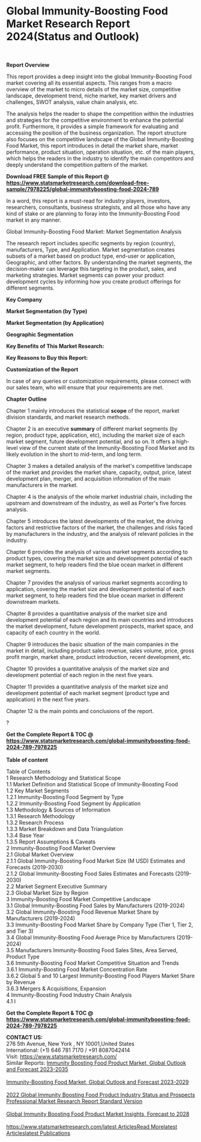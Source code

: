 <h1>Global Immunity-Boosting Food Market Research Report 2024(Status and Outlook)</h1><br/><p><strong>Report Overview</strong></p><p>This report provides a deep insight into the global Immunity-Boosting Food market covering all its essential aspects. This ranges from a macro overview of the market to micro details of the market size, competitive landscape, development trend, niche market, key market drivers and challenges, SWOT analysis, value chain analysis, etc.</p><p>The analysis helps the reader to shape the competition within the industries and strategies for the competitive environment to enhance the potential profit. Furthermore, it provides a simple framework for evaluating and accessing the position of the business organization. The report structure also focuses on the competitive landscape of the Global Immunity-Boosting Food Market, this report introduces in detail the market share, market performance, product situation, operation situation, etc. of the main players, which helps the readers in the industry to identify the main competitors and deeply understand the competition pattern of the market.</p><p><strong>Download FREE Sample of this Report @ <a href="https://www.statsmarketresearch.com/download-free-sample/7978225/global-immunityboosting-food-2024-789">https://www.statsmarketresearch.com/download-free-sample/7978225/global-immunityboosting-food-2024-789</a></strong></p><p>In a word, this report is a must-read for industry players, investors, researchers, consultants, business strategists, and all those who have any kind of stake or are planning to foray into the Immunity-Boosting Food market in any manner.</p><p>Global Immunity-Boosting Food Market: Market Segmentation Analysis</p><p>The research report includes specific segments by region (country), manufacturers, Type, and Application. Market segmentation creates subsets of a market based on product type, end-user or application, Geographic, and other factors. By understanding the market segments, the decision-maker can leverage this targeting in the product, sales, and marketing strategies. Market segments can power your product development cycles by informing how you create product offerings for different segments.</p><p><strong>Key Company</strong></p><p><strong>Market Segmentation (by Type)</strong></p><p><strong>Market Segmentation (<strong>by Application</strong>)</strong></p><p><strong>Geographic Segmentation</strong></p><p><strong>Key Benefits of This Market Research:</strong></p><p><strong>Key <strong>Reasons to Buy</strong> this Report:</strong></p><p><strong>Customization of the Report</strong></p><p>In case of any queries or customization requirements, please connect with our sales team, who will ensure that your requirements are met.</p><p><strong>Chapter Outline</strong></p><p>Chapter 1 mainly introduces the statistical <strong>scope</strong> of the report, market division standards, and market research methods.</p><p>Chapter 2 is an executive <strong>summary</strong> of different market segments (by region, product type, application, etc), including the market size of each market segment, future development potential, and so on. It offers a high-level view of the current state of the Immunity-Boosting Food Market and its likely evolution in the short to mid-term, and long term.</p><p>Chapter 3 makes a detailed analysis of the market's competitive landscape of the market and provides the market share, capacity, output, price, latest development plan, merger, and acquisition information of the main manufacturers in the market.</p><p>Chapter 4 is the analysis of the whole market industrial chain, including the upstream and downstream of the industry, as well as Porter's five forces analysis.</p><p>Chapter 5 introduces the latest developments of the market, the driving factors and restrictive factors of the market, the challenges and risks faced by manufacturers in the industry, and the analysis of relevant policies in the industry.</p><p>Chapter 6 provides the analysis of various market segments according to product types, covering the market size and development potential of each market segment, to help readers find the blue ocean market in different market segments.</p><p>Chapter 7 provides the analysis of various market segments according to application, covering the market size and development potential of each market segment, to help readers find the blue ocean market in different downstream markets.</p><p>Chapter 8 provides a quantitative analysis of the market size and development potential of each region and its main countries and introduces the market development, future development prospects, market space, and capacity of each country in the world.</p><p>Chapter 9 introduces the basic situation of the main companies in the market in detail, including product sales revenue, sales volume, price, gross profit margin, market share, product introduction, recent development, etc.</p><p>Chapter 10 provides a quantitative analysis of the market size and development potential of each region in the next five years.</p><p>Chapter 11 provides a quantitative analysis of the market size and development potential of each market segment (product type and application) in the next five years.</p><p>Chapter 12 is the main points and conclusions of the report.</p><p>? </p><div><b>Get the Complete Report & TOC @ <a href="https://www.statsmarketresearch.com/global-immunityboosting-food-2024-789-7978225">https://www.statsmarketresearch.com/global-immunityboosting-food-2024-789-7978225</a></b></div><br><b>Table of content</b><p>Table of Contents<br />1 Research Methodology and Statistical Scope<br />1.1 Market Definition and Statistical Scope of Immunity-Boosting Food<br />1.2 Key Market Segments<br />1.2.1 Immunity-Boosting Food Segment by Type<br />1.2.2 Immunity-Boosting Food Segment by Application<br />1.3 Methodology & Sources of Information<br />1.3.1 Research Methodology<br />1.3.2 Research Process<br />1.3.3 Market Breakdown and Data Triangulation<br />1.3.4 Base Year<br />1.3.5 Report Assumptions & Caveats<br />2 Immunity-Boosting Food Market Overview<br />2.1 Global Market Overview<br />2.1.1 Global Immunity-Boosting Food Market Size (M USD) Estimates and Forecasts (2019-2030)<br />2.1.2 Global Immunity-Boosting Food Sales Estimates and Forecasts (2019-2030)<br />2.2 Market Segment Executive Summary<br />2.3 Global Market Size by Region<br />3 Immunity-Boosting Food Market Competitive Landscape<br />3.1 Global Immunity-Boosting Food Sales by Manufacturers (2019-2024)<br />3.2 Global Immunity-Boosting Food Revenue Market Share by Manufacturers (2019-2024)<br />3.3 Immunity-Boosting Food Market Share by Company Type (Tier 1, Tier 2, and Tier 3)<br />3.4 Global Immunity-Boosting Food Average Price by Manufacturers (2019-2024)<br />3.5 Manufacturers Immunity-Boosting Food Sales Sites, Area Served, Product Type<br />3.6 Immunity-Boosting Food Market Competitive Situation and Trends<br />3.6.1 Immunity-Boosting Food Market Concentration Rate<br />3.6.2 Global 5 and 10 Largest Immunity-Boosting Food Players Market Share by Revenue<br />3.6.3 Mergers & Acquisitions, Expansion<br />4 Immunity-Boosting Food Industry Chain Analysis<br />4.1 I<br><div><b>Get the Complete Report & TOC @ <a href="https://www.statsmarketresearch.com/global-immunityboosting-food-2024-789-7978225">https://www.statsmarketresearch.com/global-immunityboosting-food-2024-789-7978225</a></b></div></p> <b>CONTACT US:</b><br>276 5th Avenue, New York , NY 10001,United States<br>International: (+1) 646 781 7170 / +91 8087042414<br>Visit: <a href="https://www.statsmarketresearch.com/">https://www.statsmarketresearch.com/</a><br>Similar Reports: <a href="https://www.statsmarketresearch.com/global-immunityboosting-food-2024-789-7978225">Immunity Boosting Food Product Market, Global Outlook and Forecast 2023-2035</a><br/><br/><a href="https://www.statsmarketresearch.com/global-immunityboosting-food-2024-789-7978225">Immunity-Boosting Food Market, Global Outlook and Forecast 2023-2029</a><br/><br/><a href="https://www.statsmarketresearch.com/global-immunityboosting-food-2024-789-7978225">2022 Global Immunity Boosting Food Product Industry Status and Prospects Professional Market Research Report Standard Version</a><br/><br/><a href="https://www.statsmarketresearch.com/global-immunityboosting-food-2024-789-7978225">Global Immunity Boosting Food Product Market Insights, Forecast to 2028</a><br/><br/><a href="https://gyeongbokgung.com">https://www.statsmarketresearch.com/</a><a href="https://hallyeomaritime.com">latest Articles</a><a href="https://jingwansa.com">Read More</a><a href=https://nguoiviet.jp/">latest Articles</a><a href="https://www.intelmarketresearch.com/">latest Publications</a>